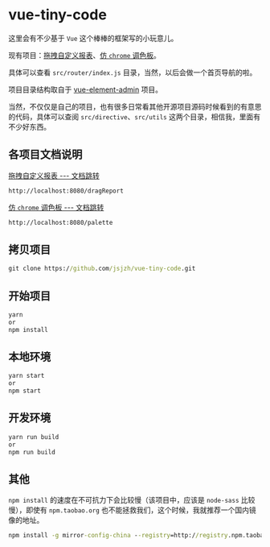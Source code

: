 # vue-tiny-code

这里会有不少基于 `Vue` 这个棒棒的框架写的小玩意儿。

现有项目：[拖拽自定义报表](/doc/dragReport.md)、[仿 `chrome` 调色板](/doc/palette.md)。

具体可以查看 `src/router/index.js` 目录，当然，以后会做一个首页导航的啦。

项目目录结构取自于 [vue-element-admin](https://github.com/PanJiaChen/vue-element-admin) 项目。

当然，不仅仅是自己的项目，也有很多日常看其他开源项目源码时候看到的有意思的代码，具体可以查阅 `src/directive`、`src/utils` 这两个目录，相信我，里面有不少好东西。

## 各项目文档说明

[拖拽自定义报表 --- 文档跳转](/doc/dragReport.md)
```html
http://localhost:8080/dragReport
```

[仿 `chrome` 调色板 --- 文档跳转](/doc/palette.md)
```html
http://localhost:8080/palette
```

## 拷贝项目
```cmd
git clone https://github.com/jsjzh/vue-tiny-code.git
```

## 开始项目
```cmd
yarn
or
npm install
```

## 本地环境
```cmd
yarn start
or
npm start
```

## 开发环境
```cmd
yarn run build
or
npm run build
```

## 其他
`npm install` 的速度在不可抗力下会比较慢（该项目中，应该是 `node-sass` 比较慢），即使有 `npm.taobao.org` 也不能拯救我们，这个时候，我就推荐一个国内镜像的地址。
```cmd
npm install -g mirror-config-china --registry=http://registry.npm.taobao.org
```
